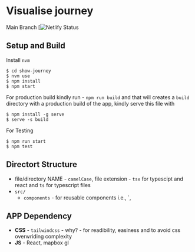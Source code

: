 # Visualise journey

Main Branch
[![Netlify Status]()


## Setup and Build

Install `nvm`

  ```ubuntu
  $ cd show-journey
  $ nvm use
  $ npm install
  $ npm start
  ```
For production build kindly run - `npm run build` and that will creates a `build` directory with a production build of the app, kindly serve this file with

```
$ npm install -g serve
$ serve -s build
```

For Testing

  ```
  $ npm run start
  $ npm test
  ```
## Directort Structure

- file/directory NAME - `camelCase`, file extension - `tsx` for typescipt and react and `ts` for typescript files
- `src/`
  - `components` - for reusable components i.e., `<SearchInput />, <HomePageBackground />

## APP Dependency

- **CSS** - `tailwindcss` - why? - for readibility, easiness and to avoid css overwriding complexity
- **JS** - React, mapbox gl